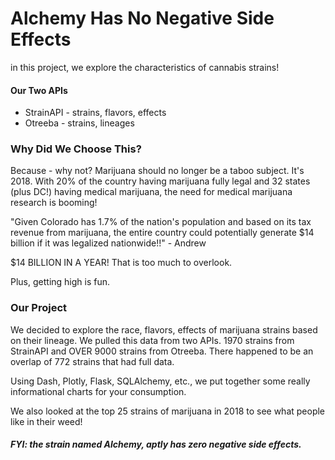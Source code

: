 # Alchemy Has No Negative Side Effects
in this project, we explore the characteristics of cannabis strains!

#### Our Two APIs
* StrainAPI - strains, flavors, effects
* Otreeba - strains, lineages

### Why Did We Choose This?
Because - why not? Marijuana should no longer be a taboo subject. It's 2018. With 20% of the country having marijuana fully legal and 32 states (plus DC!) having medical marijuana, the need for medical marijuana research is booming!

"Given Colorado has 1.7% of the nation's population and based on its tax revenue from marijuana, the entire country could potentially generate $14 billion if it was legalized nationwide!!" - Andrew

$14 BILLION IN A YEAR! That is too much to overlook.

Plus, getting high is fun.

### Our Project
We decided to explore the race, flavors, effects of marijuana strains based on their lineage. We pulled this data from two APIs. 1970 strains from StrainAPI and OVER 9000 strains from Otreeba. There happened to be an overlap of 772 strains that had full data.

Using Dash, Plotly, Flask, SQLAlchemy, etc., we put together some really informational charts for your consumption.

We also looked at the top 25 strains of marijuana in 2018 to see what people like in their weed!

##### FYI: the strain named **Alchemy**, aptly has zero negative side effects.
